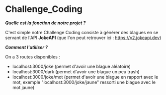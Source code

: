 # Challenge_Coding

***Quelle est la fonction de notre projet ?***

C'est simple notre Challenge Coding consiste à générer des blagues en se servant de l'API **JokeAPI** (que l'on peut retrouver ici : https://v2.jokeapi.dev)

***Comment l'utiliser ?***

On a 3 routes disponibles :
- localhost:3000/joke (permet d'avoir une blague aléatoire)
- localhost:3000/dark (permet d'avoir une blague un peu trash)
- localhost:3000/joke/mot  (permet d'avoir une blague en rapport avec le mot, exemple "localhost:3000/joke/jaune" ressorti une blague avec le mot jaune)
